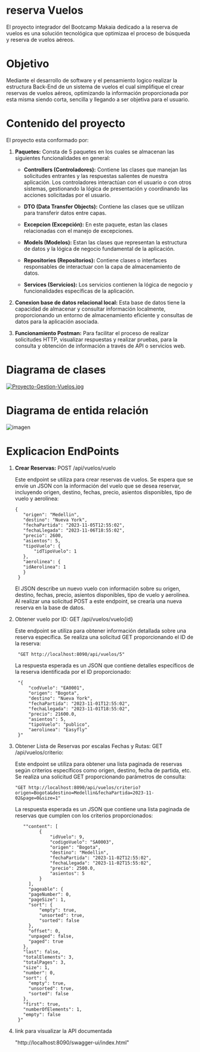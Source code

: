 

# reserva Vuelos
El proyecto integrador del Bootcamp Makaia dedicado a la reserva de vuelos es una solución tecnológica que optimizaa el proceso de búsqueda y reserva de vuelos aéreos.

# Objetivo

Mediante el desarrollo de software y el pensamiento logico realizar la estructura Back-End de un sistema de vuelos el cual simplifique el crear reservas de vuelos aéreos, optimizando la información 
proporcionada por esta misma siendo corta, sencilla y llegando a ser objetiva para el usuario.

# Contenido del proyecto

El proyecto esta conformado por:

  1. **Paquetes:** Consta de 5 paquetes en los cuales se almacenan las siguientes funcionalidades en general:
    
      - **Controllers (Controladores):** Contiene las clases que manejan las solicitudes entrantes y las respuestas salientes de nuestra aplicación. Los controladores interactúan con el usuario o con otros sistemas, gestionando la lógica de presentación y coordinando las acciones solicitadas por el usuario.
        
      - **DTO (Data Transfer Objects):** Contiene las clases que se utilizan para transferir datos entre capas.
        
      - **Excepcion (Excepción):** En este paquete, estan las clases relacionadas con el manejo de excepciones.

      - **Models (Modelos):** Estan las clases que representan la estructura de datos y la lógica de negocio fundamental de la aplicación.
    
      - **Repositories (Repositorios):** Contiene clases o interfaces responsables de interactuar con la capa de almacenamiento de datos.
    
      - **Services (Servicios):** Los servicios contienen la lógica de negocio y funcionalidades específicas de la aplicación.
    

  2. **Conexion base de datos relacional local:** Esta base de datos tiene la capacidad de almacenar y consultar información localmente, proporcionando un entorno de almacenamiento eficiente y consultas de datos para la aplicación asociada.
  
  3. **Funcionamiento Postman:** Para facilitar el proceso de realizar solicitudes HTTP, visualizar respuestas y realizar pruebas, para la consulta y obtención de información a través de API o servicios web.

# Diagrama de clases

[![Proyecto-Gestion-Vuelos.jpg](https://i.postimg.cc/3JfGhwHw/Proyecto-Gestion-Vuelos.jpg)](https://postimg.cc/F7czgNzt)

# Diagrama de entida relación

![imagen](https://github.com/JuanPabloQB1990/reservaVuelos/assets/118224188/c328d418-8a88-4610-b81e-8a384b2a1c7b)

# Explicacion EndPoints

1. **Crear Reservas:** POST /api/vuelos/vuelo

   Este endpoint se utiliza para crear reservas de vuelos. Se espera que se envíe un JSON con la información del vuelo que se desea reservar, incluyendo origen, destino, fechas, precio, asientos disponibles, tipo de vuelo y aerolínea:


       {
          "origen": "Medellin",
          "destino": "Nueva York",
          "fechaPartida": "2023-11-05T12:55:02",
          "fechaLlegada": "2023-11-06T18:55:02",
          "precio": 2600,
          "asientos": 5,
          "tipoVuelo": {
              "idTipoVuelo": 1
          },
          "aerolinea": {
          "idAerolinea": 1
          }
        }


    El JSON describe un nuevo vuelo con información sobre su origen, destino, fechas, precio, asientos disponibles, tipo de vuelo y aerolínea. Al realizar una solicitud POST a este endpoint, se crearía una nueva reserva en la base de datos.

2. Obtener vuelo por ID: GET /api/vuelos/vuelo{id}
   
   Este endpoint se utiliza para obtener información detallada sobre una reserva específica. Se realiza una solicitud GET proporcionando el ID de la reserva:

        "GET http://localhost:8090/api/vuelos/5"
   
   La respuesta esperada es un JSON que contiene detalles específicos de la reserva identificada por el ID proporcionado:

        "{
            "codVuelo": "EA0001",
            "origen": "Bogota",
            "destino": "Nueva York",
            "fechaPartida": "2023-11-01T12:55:02",
            "fechaLlegada": "2023-11-01T18:55:02",
            "precio": 21600.0,
            "asientos": 5,
            "tipoVuelo": "publico",
            "aerolinea": "Easyfly"
        }"

   
4. Obtener Lista de Reservas por escalas Fechas y Rutas: GET /api/vuelos/criterio:

   Este endpoint se utiliza para obtener una lista paginada de reservas según criterios específicos como origen, destino, fecha de partida, etc. Se realiza una solicitud GET proporcionando parámetros de consulta:

       "GET http://localhost:8090/api/vuelos/criterio?origen=Bogota&destino=Medellin&fechaPartida=2023-11-02&page=0&size=1"

    La respuesta esperada es un JSON que contiene una lista paginada de reservas que cumplen con los criterios proporcionados:

          ""content": [
                {
                    "idVuelo": 9,
                    "codigoVuelo": "SA0003",
                    "origen": "Bogota",
                    "destino": "Medellin",
                    "fechaPartida": "2023-11-02T12:55:02",
                    "fechaLlegada": "2023-11-02T15:55:02",
                    "precio": 2500.0,
                    "asientos": 5
                }
            ],
            "pageable": {
            "pageNumber": 0,
            "pageSize": 1,
            "sort": {
                "empty": true,
                "unsorted": true,
                "sorted": false
            },
            "offset": 0,
            "unpaged": false,
            "paged": true
          },
          "last": false,
          "totalElements": 3,
          "totalPages": 3,
          "size": 1,
          "number": 0,
          "sort": {
            "empty": true,
            "unsorted": true,
            "sorted": false
          },
          "first": true,
          "numberOfElements": 1,
          "empty": false
        }"

5. link para visualizar la API documentada
   
   "http://localhost:8090/swagger-ui/index.html"

